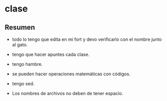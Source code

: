 # clase

## Resumen 

- todo lo tengo que edita en mi fort y devo verificarlo con el nombre junto al gato.

- tengo que hacer apuntes cada clase.

- tengo hambre.

- se pueden hacer operaciones matemáticas con códigos.

- tengo sed.

- Los nombres de archivos no deben de tener espacio. 
